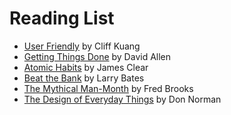 # Reading List

- [User Friendly](https://www.goodreads.com/book/show/41940285-user-friendly) by Cliff Kuang
- [Getting Things Done](https://gettingthingsdone.com) by David Allen
- [Atomic Habits](https://jamesclear.com/atomic-habits) by James Clear
- [Beat the Bank](https://www.amazon.ca/Beat-Bank-Canadian-Successful-Investing/dp/1775343707) by Larry Bates
- [The Mythical Man-Month](https://en.wikipedia.org/wiki/The_Mythical_Man-Month) by Fred Brooks
- [The Design of Everyday Things](https://en.wikipedia.org/wiki/The_Design_of_Everyday_Things) by Don Norman
